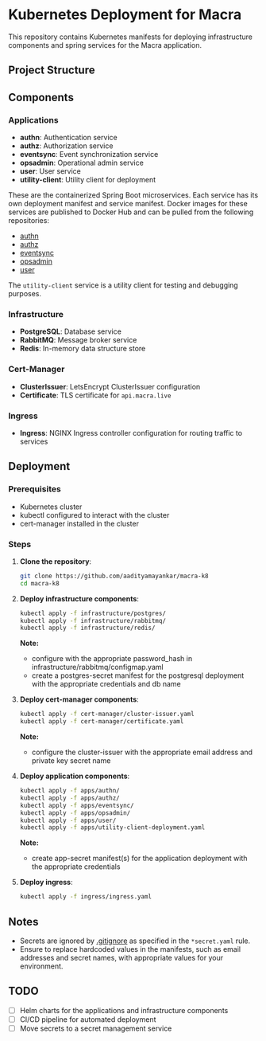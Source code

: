 # Kubernetes Deployment for Macra

This repository contains Kubernetes manifests for deploying infrastructure components and spring services for the Macra application.

## Project Structure

## Components

### Applications

- **authn**: Authentication service
- **authz**: Authorization service
- **eventsync**: Event synchronization service
- **opsadmin**: Operational admin service
- **user**: User service
- **utility-client**: Utility client for deployment

These are the containerized Spring Boot microservices. Each service has its own deployment manifest and service manifest. 
Docker images for these services are published to Docker Hub and can be pulled from the following repositories:
- [authn](https://hub.docker.com/r/mayankar/macra-authn)
- [authz](https://hub.docker.com/r/mayankar/macra-authz)
- [eventsync](https://hub.docker.com/r/mayankar/macra-eventsync)
- [opsadmin](https://hub.docker.com/r/mayankar/macra-opsadmin)
- [user](https://hub.docker.com/r/mayankar/macra-user)

The `utility-client` service is a utility client for testing and debugging purposes. 

### Infrastructure

- **PostgreSQL**: Database service
- **RabbitMQ**: Message broker service
- **Redis**: In-memory data structure store

### Cert-Manager

- **ClusterIssuer**: LetsEncrypt ClusterIssuer configuration
- **Certificate**: TLS certificate for `api.macra.live`

### Ingress

- **Ingress**: NGINX Ingress controller configuration for routing traffic to services

## Deployment

### Prerequisites

- Kubernetes cluster
- kubectl configured to interact with the cluster
- cert-manager installed in the cluster

### Steps

1. **Clone the repository**:
    ```sh
    git clone https://github.com/aadityamayankar/macra-k8
    cd macra-k8
    ```

2. **Deploy infrastructure components**:
    ```sh
    kubectl apply -f infrastructure/postgres/
    kubectl apply -f infrastructure/rabbitmq/
    kubectl apply -f infrastructure/redis/
    ```
    **Note:**
    * configure with the appropriate password_hash in infrastructure/rabbitmq/configmap.yaml
    * create a postgres-secret manifest for the postgresql deployment with the appropriate credentials and db name

3. **Deploy cert-manager components**:
    ```sh
    kubectl apply -f cert-manager/cluster-issuer.yaml
    kubectl apply -f cert-manager/certificate.yaml
    ```
    **Note:**
    * configure the cluster-issuer with the appropriate email address and private key secret name

4. **Deploy application components**:
    ```sh
    kubectl apply -f apps/authn/
    kubectl apply -f apps/authz/
    kubectl apply -f apps/eventsync/
    kubectl apply -f apps/opsadmin/
    kubectl apply -f apps/user/
    kubectl apply -f apps/utility-client-deployment.yaml
    ```
    **Note:**
    * create app-secret manifest(s) for the application deployment with the appropriate credentials 

5. **Deploy ingress**:
    ```sh
    kubectl apply -f ingress/ingress.yaml
    ```

## Notes

- Secrets are ignored by [.gitignore](http://_vscodecontentref_/33) as specified in the `*secret.yaml` rule.
- Ensure to replace hardcoded values in the manifests, such as email addresses and secret names, with appropriate values for your environment.

## TODO

- [ ] Helm charts for the applications and infrastructure components
- [ ] CI/CD pipeline for automated deployment
- [ ] Move secrets to a secret management service
